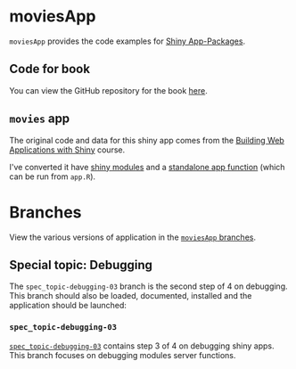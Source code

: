 # moviesApp

`moviesApp` provides the code examples for [Shiny App-Packages](https://mjfrigaard.github.io/shinyap/).

## Code for book

You can view the GitHub repository for the book [here](https://github.com/mjfrigaard/shinyap).

## `movies` app

The original code and data for this shiny app comes from the [Building Web Applications with Shiny](https://rstudio-education.github.io/shiny-course/) course.

I've converted it have [shiny modules](https://shiny.posit.co/r/articles/improve/modules/) and a [standalone app function](https://mastering-shiny.org/scaling-packaging.html#converting-an-existing-app) (which can be run from `app.R`).

# Branches

View the various versions of application in the [`moviesApp` branches](https://github.com/mjfrigaard/moviesApp/branches/all).

## Special topic: Debugging 

The `spec_topic-debugging-03` branch is the second step of 4 on debugging. This branch should also be loaded, documented, installed and the application should be launched:

### `spec_topic-debugging-03`

[`spec_topic-debugging-03`](https://github.com/mjfrigaard/moviesApp/tree/spec_topic-debugging-03) contains step 3 of 4 on debugging shiny apps. This branch focuses on debugging modules server functions. 



